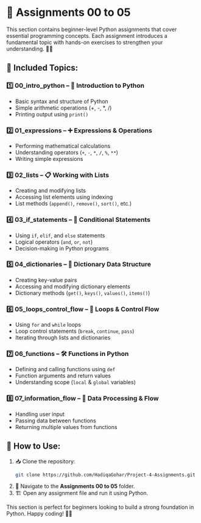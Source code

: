# 📂 **Assignments 00 to 05**  

This section contains beginner-level Python assignments that cover essential programming concepts. Each assignment introduces a fundamental topic with hands-on exercises to strengthen your understanding. 🐍✨  

## 📌 **Included Topics:**  

### **1️⃣ 00_intro_python** – 🐍 Introduction to Python  
   - Basic syntax and structure of Python  
   - Simple arithmetic operations (+, -, *, /)  
   - Printing output using `print()`  

### **2️⃣ 01_expressions** – ➕ Expressions & Operations  
   - Performing mathematical calculations  
   - Understanding operators (`+`, `-`, `*`, `/`, `%`, `**`)  
   - Writing simple expressions  

### **3️⃣ 02_lists** – 📋 Working with Lists  
   - Creating and modifying lists  
   - Accessing list elements using indexing  
   - List methods (`append()`, `remove()`, `sort()`, etc.)  

### **4️⃣ 03_if_statements** – 🔀 Conditional Statements  
   - Using `if`, `elif`, and `else` statements  
   - Logical operators (`and`, `or`, `not`)  
   - Decision-making in Python programs  

### **5️⃣ 04_dictionaries** – 📖 Dictionary Data Structure  
   - Creating key-value pairs  
   - Accessing and modifying dictionary elements  
   - Dictionary methods (`get()`, `keys()`, `values()`, `items()`)  

### **6️⃣ 05_loops_control_flow** – 🔁 Loops & Control Flow  
   - Using `for` and `while` loops  
   - Loop control statements (`break`, `continue`, `pass`)  
   - Iterating through lists and dictionaries  

### **7️⃣ 06_functions** – 🛠️ Functions in Python  
   - Defining and calling functions using `def`  
   - Function arguments and return values  
   - Understanding scope (`local` & `global` variables)  

### **8️⃣ 07_information_flow** – 🔄 Data Processing & Flow  
   - Handling user input  
   - Passing data between functions  
   - Returning multiple values from functions  

## 🚀 **How to Use:**  
1. 📥 Clone the repository:  
   ```bash
   git clone https://github.com/HadiqaGohar/Project-4-Assignments.git
   ```
2. 📂 Navigate to the **Assignments 00 to 05** folder.  
3. 🏗️ Open any assignment file and run it using Python.  

This section is perfect for beginners looking to build a strong foundation in Python. Happy coding! 🎯🐍
